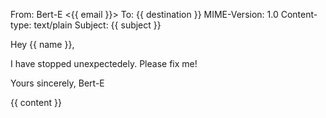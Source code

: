 From: Bert-E <{{ email }}>
To: {{ destination }}
MIME-Version: 1.0
Content-type: text/plain
Subject: {{ subject }}

Hey {{ name }},

I have stopped unexpectedely. Please fix me!

Yours sincerely,
Bert-E

{{ content }}
